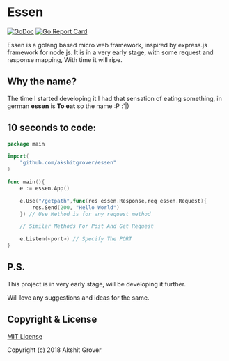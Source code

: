 # Essen

[![GoDoc](https://godoc.org/github.com/akshitgrover/essen?status.svg)](https://godoc.org/github.com/akshitgrover/essen)
[![Go Report Card](https://goreportcard.com/badge/github.com/akshitgrover/essen)](https://goreportcard.com/report/github.com/akshitgrover/essen)

Essen is a golang based micro web framework, inspired by express.js framework for node.js.
It is in a  very early stage, with some request and response mapping, With time it will ripe.

## Why the name?

The time I started developing it I had that sensation of eating something, in german **essen** is **To eat** so the name :P :'|)

## 10 seconds to code:

```go
package main

import(
	"github.com/akshitgrover/essen"
)

func main(){
	e := essen.App()

	e.Use("/getpath",func(res essen.Response,req essen.Request){
		res.Send(200, "Hello World")
	}) // Use Method is for any request method

	// Similar Methods For Post And Get Request

	e.Listen(<port>) // Specify The PORT
}
```

## P.S.

This project is in very early stage, will be developing it further.

Will love any suggestions and ideas for the same.

## Copyright & License

[MIT License](./LICENSE)

Copyright (c) 2018 Akshit Grover